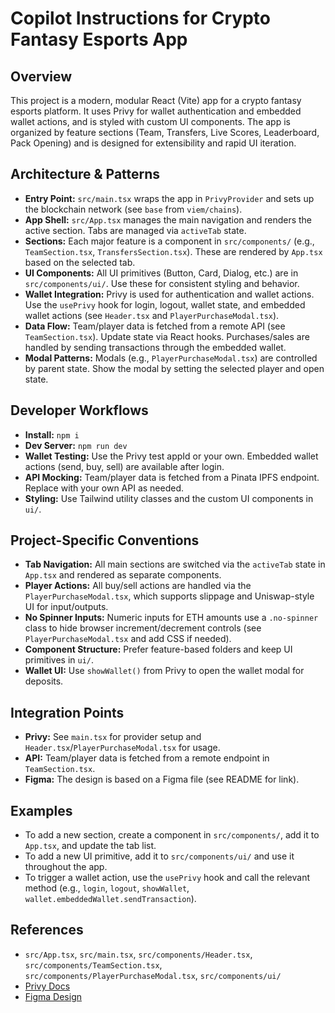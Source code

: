 # Copilot Instructions for Crypto Fantasy Esports App

## Overview
This project is a modern, modular React (Vite) app for a crypto fantasy esports platform. It uses Privy for wallet authentication and embedded wallet actions, and is styled with custom UI components. The app is organized by feature sections (Team, Transfers, Live Scores, Leaderboard, Pack Opening) and is designed for extensibility and rapid UI iteration.

## Architecture & Patterns
- **Entry Point:** `src/main.tsx` wraps the app in `PrivyProvider` and sets up the blockchain network (see `base` from `viem/chains`).
- **App Shell:** `src/App.tsx` manages the main navigation and renders the active section. Tabs are managed via `activeTab` state.
- **Sections:** Each major feature is a component in `src/components/` (e.g., `TeamSection.tsx`, `TransfersSection.tsx`). These are rendered by `App.tsx` based on the selected tab.
- **UI Components:** All UI primitives (Button, Card, Dialog, etc.) are in `src/components/ui/`. Use these for consistent styling and behavior.
- **Wallet Integration:** Privy is used for authentication and wallet actions. Use the `usePrivy` hook for login, logout, wallet state, and embedded wallet actions (see `Header.tsx` and `PlayerPurchaseModal.tsx`).
- **Data Flow:** Team/player data is fetched from a remote API (see `TeamSection.tsx`). Update state via React hooks. Purchases/sales are handled by sending transactions through the embedded wallet.
- **Modal Patterns:** Modals (e.g., `PlayerPurchaseModal.tsx`) are controlled by parent state. Show the modal by setting the selected player and open state.

## Developer Workflows
- **Install:** `npm i`
- **Dev Server:** `npm run dev`
- **Wallet Testing:** Use the Privy test appId or your own. Embedded wallet actions (send, buy, sell) are available after login.
- **API Mocking:** Team/player data is fetched from a Pinata IPFS endpoint. Replace with your own API as needed.
- **Styling:** Use Tailwind utility classes and the custom UI components in `ui/`.

## Project-Specific Conventions
- **Tab Navigation:** All main sections are switched via the `activeTab` state in `App.tsx` and rendered as separate components.
- **Player Actions:** All buy/sell actions are handled via the `PlayerPurchaseModal.tsx`, which supports slippage and Uniswap-style UI for input/outputs.
- **No Spinner Inputs:** Numeric inputs for ETH amounts use a `.no-spinner` class to hide browser increment/decrement controls (see `PlayerPurchaseModal.tsx` and add CSS if needed).
- **Component Structure:** Prefer feature-based folders and keep UI primitives in `ui/`.
- **Wallet UI:** Use `showWallet()` from Privy to open the wallet modal for deposits.

## Integration Points
- **Privy:** See `main.tsx` for provider setup and `Header.tsx`/`PlayerPurchaseModal.tsx` for usage.
- **API:** Team/player data is fetched from a remote endpoint in `TeamSection.tsx`.
- **Figma:** The design is based on a Figma file (see README for link).

## Examples
- To add a new section, create a component in `src/components/`, add it to `App.tsx`, and update the tab list.
- To add a new UI primitive, add it to `src/components/ui/` and use it throughout the app.
- To trigger a wallet action, use the `usePrivy` hook and call the relevant method (e.g., `login`, `logout`, `showWallet`, `wallet.embeddedWallet.sendTransaction`).

## References
- `src/App.tsx`, `src/main.tsx`, `src/components/Header.tsx`, `src/components/TeamSection.tsx`, `src/components/PlayerPurchaseModal.tsx`, `src/components/ui/`
- [Privy Docs](https://docs.privy.io/)
- [Figma Design](https://www.figma.com/design/Iikyl8bGoFfWQYEqSN9vAm/Crypto-Fantasy-Esports-App)
